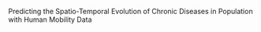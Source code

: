 Predicting the Spatio-Temporal Evolution of Chronic Diseases in Population with Human Mobility Data
